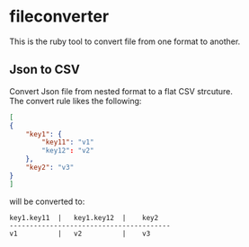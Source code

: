 # fileconverter  
This is the ruby tool to convert file from one format to another.

## Json to CSV  
Convert Json file from nested format to a flat CSV strcuture.  
The convert rule likes the following:
```json
[
{
	"key1": {
		"key11": "v1"
		"key12": "v2"
	},
	"key2": "v3"
}
]
```  
will be converted to:  
```
key1.key11  |   key1.key12  |    key2
----------------------------------------
v1          |   v2          |    v3
```
